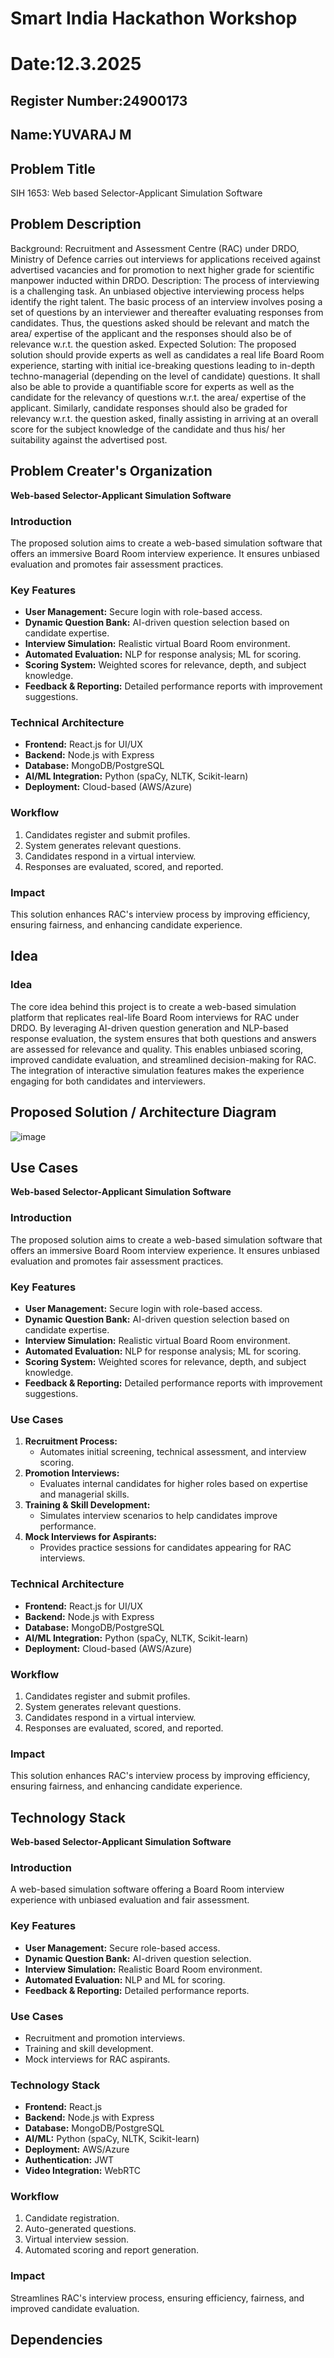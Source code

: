 # Smart India Hackathon Workshop
# Date:12.3.2025
## Register Number:24900173
## Name:YUVARAJ M
## Problem Title
SIH 1653: Web based Selector-Applicant Simulation Software
## Problem Description
Background: Recruitment and Assessment Centre (RAC) under DRDO, Ministry of Defence carries out interviews for applications received against advertised vacancies and for promotion to next higher grade for scientific manpower inducted within DRDO. Description: The process of interviewing is a challenging task. An unbiased objective interviewing process helps identify the right talent. The basic process of an interview involves posing a set of questions by an interviewer and thereafter evaluating responses from candidates. Thus, the questions asked should be relevant and match the area/ expertise of the applicant and the responses should also be of relevance w.r.t. the question asked. Expected Solution: The proposed solution should provide experts as well as candidates a real life Board Room experience, starting with initial ice-breaking questions leading to in-depth techno-managerial (depending on the level of candidate) questions. It shall also be able to provide a quantifiable score for experts as well as the candidate for the relevancy of questions w.r.t. the area/ expertise of the applicant. Similarly, candidate responses should also be graded for relevancy w.r.t. the question asked, finally assisting in arriving at an overall score for the subject knowledge of the candidate and thus his/ her suitability against the advertised post.

## Problem Creater's Organization
**Web-based Selector-Applicant Simulation Software**

### Introduction
The proposed solution aims to create a web-based simulation software that offers an immersive Board Room interview experience. It ensures unbiased evaluation and promotes fair assessment practices.

### Key Features
- **User Management:** Secure login with role-based access.
- **Dynamic Question Bank:** AI-driven question selection based on candidate expertise.
- **Interview Simulation:** Realistic virtual Board Room environment.
- **Automated Evaluation:** NLP for response analysis; ML for scoring.
- **Scoring System:** Weighted scores for relevance, depth, and subject knowledge.
- **Feedback & Reporting:** Detailed performance reports with improvement suggestions.

### Technical Architecture
- **Frontend:** React.js for UI/UX
- **Backend:** Node.js with Express
- **Database:** MongoDB/PostgreSQL
- **AI/ML Integration:** Python (spaCy, NLTK, Scikit-learn)
- **Deployment:** Cloud-based (AWS/Azure)

### Workflow
1. Candidates register and submit profiles.
2. System generates relevant questions.
3. Candidates respond in a virtual interview.
4. Responses are evaluated, scored, and reported.

### Impact
This solution enhances RAC's interview process by improving efficiency, ensuring fairness, and enhancing candidate experience.

## Idea
### Idea
The core idea behind this project is to create a web-based simulation platform that replicates real-life Board Room interviews for RAC under DRDO. By leveraging AI-driven question generation and NLP-based response evaluation, the system ensures that both questions and answers are assessed for relevance and quality. This enables unbiased scoring, improved candidate evaluation, and streamlined decision-making for RAC. The integration of interactive simulation features makes the experience engaging for both candidates and interviewers.

## Proposed Solution / Architecture Diagram
![image](https://github.com/user-attachments/assets/9202fc9f-ca8f-4efb-8f32-ce4c9dda70c4)


## Use Cases
**Web-based Selector-Applicant Simulation Software**

### Introduction
The proposed solution aims to create a web-based simulation software that offers an immersive Board Room interview experience. It ensures unbiased evaluation and promotes fair assessment practices.

### Key Features
- **User Management:** Secure login with role-based access.
- **Dynamic Question Bank:** AI-driven question selection based on candidate expertise.
- **Interview Simulation:** Realistic virtual Board Room environment.
- **Automated Evaluation:** NLP for response analysis; ML for scoring.
- **Scoring System:** Weighted scores for relevance, depth, and subject knowledge.
- **Feedback & Reporting:** Detailed performance reports with improvement suggestions.

### Use Cases
1. **Recruitment Process:** 
   - Automates initial screening, technical assessment, and interview scoring.
2. **Promotion Interviews:** 
   - Evaluates internal candidates for higher roles based on expertise and managerial skills.
3. **Training & Skill Development:** 
   - Simulates interview scenarios to help candidates improve performance.
4. **Mock Interviews for Aspirants:** 
   - Provides practice sessions for candidates appearing for RAC interviews.

### Technical Architecture
- **Frontend:** React.js for UI/UX
- **Backend:** Node.js with Express
- **Database:** MongoDB/PostgreSQL
- **AI/ML Integration:** Python (spaCy, NLTK, Scikit-learn)
- **Deployment:** Cloud-based (AWS/Azure)

### Workflow
1. Candidates register and submit profiles.
2. System generates relevant questions.
3. Candidates respond in a virtual interview.
4. Responses are evaluated, scored, and reported.

### Impact
This solution enhances RAC's interview process by improving efficiency, ensuring fairness, and enhancing candidate experience.



## Technology Stack
**Web-based Selector-Applicant Simulation Software**

### Introduction
A web-based simulation software offering a Board Room interview experience with unbiased evaluation and fair assessment.

### Key Features
- **User Management:** Secure role-based access.
- **Dynamic Question Bank:** AI-driven question selection.
- **Interview Simulation:** Realistic Board Room environment.
- **Automated Evaluation:** NLP and ML for scoring.
- **Feedback & Reporting:** Detailed performance reports.

### Use Cases
- Recruitment and promotion interviews.
- Training and skill development.
- Mock interviews for RAC aspirants.

### Technology Stack
- **Frontend:** React.js  
- **Backend:** Node.js with Express  
- **Database:** MongoDB/PostgreSQL  
- **AI/ML:** Python (spaCy, NLTK, Scikit-learn)  
- **Deployment:** AWS/Azure  
- **Authentication:** JWT  
- **Video Integration:** WebRTC

### Workflow
1. Candidate registration.
2. Auto-generated questions.
3. Virtual interview session.
4. Automated scoring and report generation.

### Impact
Streamlines RAC's interview process, ensuring efficiency, fairness, and improved candidate evaluation.



## Dependencies

